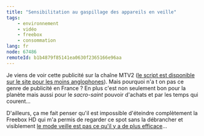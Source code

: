 ```yaml
---
title: "Sensibilitation au gaspillage des appareils en veille"
tags:
    - environnement
    - vidéo
    - freebox
    - consommation
lang: fr
node: 67486
remoteId: b1b4879f85141ea0630f2365166e96aa
---
```


<div class="video">
	<object width="425" height="344" type="application/x-shockwave-flash" data="http://www.youtube.com/v/_cqJMo50zQc&amp;hl=fr&amp;fs=1">
		<param name="movie" value="http://www.youtube.com/v/_cqJMo50zQc&amp;hl=fr&amp;fs=1"></param>
		<param name="allowfullscreen" value="true"></param>
	</object>
</div>


Je viens de voir cette publicité sur la chaîne MTV2 ([le script est disponible sur le site pour les moins anglophones](http://campaigns.direct.gov.uk/actonco2/home/campaign-advertising/columnBParagraphs/05/script/ACTONCO2-DadTVadTranscript.pdf)). Mais pourquoi n'a t on pas ce genre de publicité en France ? En plus c'est non seulement bon pour la planète mais aussi pour le *sacro-saint* pouvoir d'achats et par les temps qui courent...


D'ailleurs, ça me fait penser qu'il est impossible d'éteindre complètement la Freebox HD qui m'a permis de regarder ce spot sans la débrancher et visiblement [le mode veille est pas ce qu'il y a de plus efficace](http://www.freenews.fr/forum/viewtopic.php?id=34506)...

